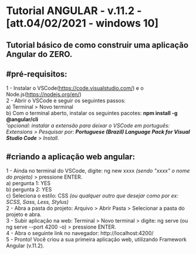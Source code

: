 # Tutorial ANGULAR - v.11.2 - [att.04/02/2021 - windows 10]
 Tutorial básico de como construir uma aplicação Angular do ZERO.
 -
 ## #pré-requisitos:
 1 - Instalar o VSCode(https://code.visualstudio.com/) e o Node.js(https://nodejs.org/en/)<br>
 2 - Abrir o VSCode e seguir os seguintes passos:<br>
  a) Terminal > Novo terminal<br>
  b) Com o terminal aberto, instalar os seguintes pacotes: **npm install -g @angular/cli**<br>
   *'opcional: instalar a extensão para deixar o VSCode em português: Extensions > Pesquisar por: **Portuguese (Brazil) Language Pack for Visual Studio Code** > Install.*<br>

## #criando a aplicação web angular:
1 - Ainda no terminal do VSCode, digite: ng new xxxx *(sendo "xxxx" o nome do projeto)* > pressione ENTER.<br>
  a) pergunta 1: YES<br>
  b) pergunta 2: YES<br>
  c) Seleciona o estilo: CSS _(ou qualquer outro que desejar como por ex: SCSS, Sass, Less, Stylus)_ <br>
2 - Abra a pasta do projeto: Arquivo > Abrir Pasta > Selecionar a pasta do projeto e abra.<br>
3 - Subir aplicação na web: Terminal > Novo terminal > digite: ng serve (ou ng serve --port 4200 -o) > pressione ENTER.<br>
4 - Abra o seguinte link no navegador: http://localhost:4200/<br>
5 - Pronto! Você criou a sua primeira aplicação web, utilizando Framework Angular (v.11.2).<br>
